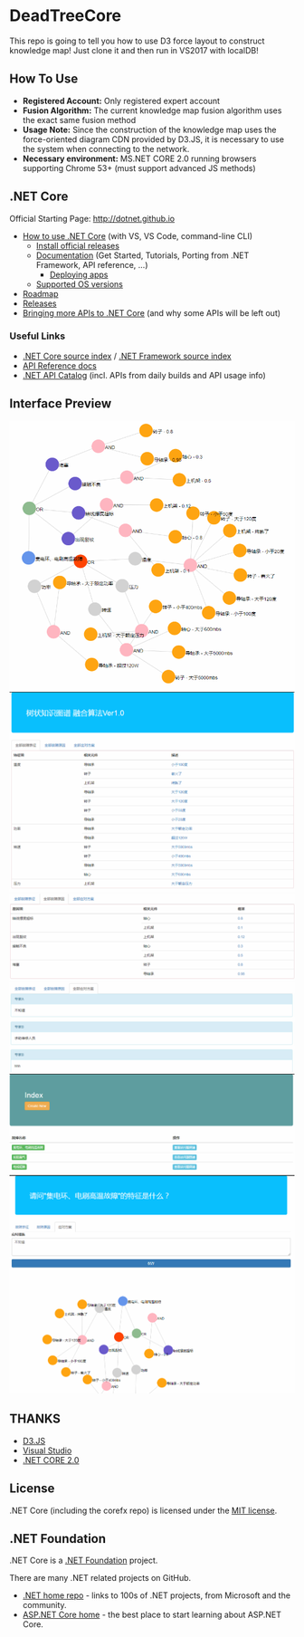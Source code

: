 # DeadTreeCore
This repo is going to tell you how to use D3 force layout to construct knowledge map!
Just clone it and then run in VS2017 with localDB!

## How To Use
* <b>Registered Account:</b> Only registered expert account    
* <b>Fusion Algorithm:</b> The current knowledge map fusion algorithm uses the exact same fusion method      
* <b>Usage Note:</b> Since the construction of the knowledge map uses the force-oriented diagram CDN provided by D3.JS, it is necessary to use the system when connecting to the network.    
* <b>Necessary environment:</b> MS.NET CORE 2.0 running browsers supporting Chrome 53+ (must support advanced JS methods)    

## .NET Core

Official Starting Page: http://dotnet.github.io

* [How to use .NET Core](https://github.com/dotnet/core/#get-started) (with VS, VS Code, command-line CLI)
  * [Install official releases](https://www.microsoft.com/net/core)
  * [Documentation](https://docs.microsoft.com/en-us/dotnet) (Get Started, Tutorials, Porting from .NET Framework, API reference, ...)
    * [Deploying apps](https://docs.microsoft.com/en-us/dotnet/articles/core/preview3/deploying)
  * [Supported OS versions](https://github.com/dotnet/core/blob/master/roadmap.md#technology-roadmaps)
* [Roadmap](https://github.com/dotnet/core/blob/master/roadmap.md)
* [Releases](https://github.com/dotnet/core/tree/master/release-notes)
* [Bringing more APIs to .NET Core](https://github.com/dotnet/corefx/blob/master/Documentation/project-docs/porting.md) (and why some APIs will be left out)

### Useful Links

* [.NET Core source index](https://source.dot.net) / [.NET Framework source index](https://referencesource.microsoft.com)
* [API Reference docs](https://docs.microsoft.com/en-us/dotnet/core/api)
* [.NET API Catalog](http://apisof.net) (incl. APIs from daily builds and API usage info)

## Interface Preview
![avatar](/Pictures/1.PNG)![avatar](/Pictures/2.PNG)![avatar](/Pictures/3.PNG)
![avatar](/Pictures/4.PNG)![avatar](/Pictures/5.PNG)![avatar](/Pictures/6.PNG)

## THANKS
* [D3.JS](https://github.com/d3/d3)   
* [Visual Studio](https://docs.microsoft.com/zh-cn/visualstudio/)   
* [.NET CORE 2.0](https://www.microsoft.com/net/download/windows)   


## License

.NET Core (including the corefx repo) is licensed under the [MIT license](LICENSE.TXT).



## .NET Foundation

.NET Core is a [.NET Foundation](http://www.dotnetfoundation.org/projects) project.

There are many .NET related projects on GitHub.

- [.NET home repo](https://github.com/Microsoft/dotnet) - links to 100s of .NET projects, from Microsoft and the community.
- [ASP.NET Core home](https://github.com/aspnet/home) - the best place to start learning about ASP.NET Core.
